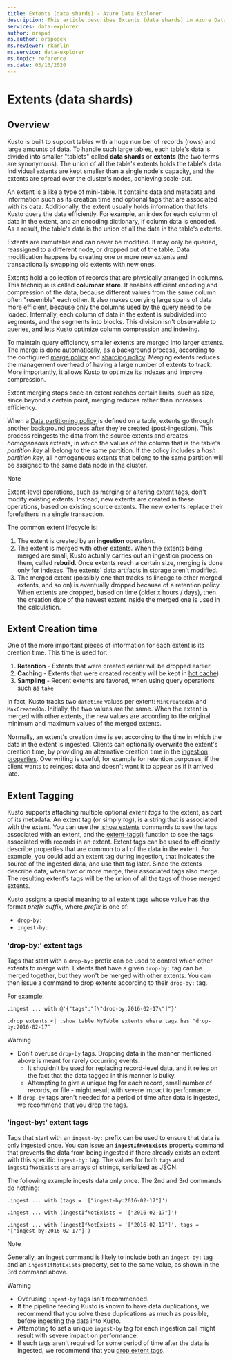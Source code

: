 ```yaml
---
title: Extents (data shards) - Azure Data Explorer
description: This article describes Extents (data shards) in Azure Data Explorer.
services: data-explorer
author: orspod
ms.author: orspodek
ms.reviewer: rkarlin
ms.service: data-explorer
ms.topic: reference
ms.date: 03/13/2020
---
```

# Extents (data shards)

## Overview

Kusto is built to support tables with a huge number of records (rows)
and large amounts of data. To handle such large tables, each table's data 
is divided into smaller "tablets" called **data shards**
or **extents** (the two terms are synonymous). The union of
all the table's extents holds the table's data. Individual extents
are kept smaller than a single node's capacity, and the extents
are spread over the cluster's nodes, achieving scale-out.

An extent is a like a type of mini-table. It contains data and metadata
and information such as its creation time and optional tags
that are associated with its data. Additionally, the extent
usually holds information that lets Kusto query the data efficiently.
For example, an index for each column of data in the extent, and an encoding
dictionary, if column data is encoded. As a result, the table's data is the union
of all the data in the table's extents.

Extents are immutable and can never be modified. It may only be queried, 
reassigned to a different node, or dropped out of the table. 
Data modification happens by creating one or more new extents 
and transactionally swapping old extents with new ones.

Extents hold a collection of records that are physically arranged in columns.
This technique is called **columnar store**. It enables efficient encoding and compression of the data, because different values from the same
column often "resemble" each other. It also makes querying large
spans of data more efficient, because only the columns used by the query
need to be loaded. Internally, each column of data in the extent is 
subdivided into segments, and the segments into blocks. This division isn't observable to queries, and lets Kusto optimize column compression and indexing.

To maintain query efficiency, smaller extents are merged into larger extents.
The merge is done automatically, as a background process, according
to the configured [merge policy](mergepolicy.md) and 
[sharding policy](shardingpolicy.md).
Merging extents reduces the management overhead of having a large number of extents to track. More importantly, it allows Kusto to optimize its indexes and improve compression.

Extent merging stops once an extent reaches certain limits, such as size,
since beyond a certain point, merging reduces rather than increases efficiency.

When a [Data partitioning policy](partitioningpolicy.md) is defined
on a table, extents go through another background process after they're
created (post-ingestion). This process reingests the data from the source extents
and creates *homogeneous* extents, in which the values of the column that is the
table's *partition key* all belong to the same partition. If the policy includes a
*hash partition key*, all homogeneous extents that belong to
the same partition will be assigned to the same data node in the cluster.

> [!NOTE]
> Extent-level operations, such as merging or altering extent tags, don't modify existing extents.
> Instead, new extents are created in these operations, based on existing source extents. The new extents replace their forefathers in a single transaction.

The common extent lifecycle is:

1. The extent is created by an **ingestion** operation.
1. The extent is merged with other extents. When the extents being merged
   are small, Kusto actually carries out an ingestion process on them, called **rebuild**. Once extents reach a certain size, merging is done only for indexes. The extents' data artifacts in storage aren't modified.
1. The merged extent (possibly one that tracks its lineage to other
   merged extents, and so on) is eventually dropped because of a retention policy. 
   When extents are dropped, based on time (older x hours / days), then the creation date of the newest extent inside the merged one is used in the calculation.

## Extent Creation time

One of the more important pieces of information for each extent is its
creation time. This time is used for:

1. **Retention** - Extents that were created earlier will be dropped earlier.
1. **Caching** - Extents that were created recently will be kept in [hot cache](cachepolicy.md))
1. **Sampling** - Recent extents are favored, when using query operations such as `take`

In fact, Kusto tracks two `datetime` values per extent: `MinCreatedOn` and `MaxCreatedOn`.
Initially, the two values are the same. When the extent is merged with other extents, 
the new values are according to the original minimum and maximum values of the merged extents.

Normally, an extent's creation time is set according to the time in which the data in the extent is ingested. Clients can optionally overwrite the extent's creation time, by providing an alternative creation time in the [ingestion properties](../../ingestion-properties.md).
Overwriting is useful, for example for retention purposes, if the client wants to reingest data and doesn't want it to appear as if it arrived late.

## Extent Tagging

Kusto supports attaching multiple optional *extent tags* to the extent, as part of its metadata. An extent tag (or simply *tag*), is a string that is associated with the extent. You can use the [.show extents](./show-extents.md)
commands to see the tags associated with an extent, and the
[extent-tags()](../query/extenttagsfunction.md) 
function to see the tags associated with records in an extent.
Extent tags can be used to efficiently describe properties that are common to 
all of the data in the extent.
For example, you could add an extent tag during ingestion, that indicates
the source of the ingested data, and use that tag later. Since the extents
describe data, when two or more merge, their associated tags also merge. The resulting extent's tags will be the union of all the tags of those merged extents.

Kusto assigns a special meaning to all extent tags whose value has the
format *prefix* *suffix*, where *prefix* is one of:

* `drop-by:`
* `ingest-by:`

### 'drop-by:' extent tags

Tags that start with a `drop-by:` prefix can be used to control which other
extents to merge with. Extents that have a given `drop-by:` tag can be merged
together, but they won't be merged with other extents. 
You can then issue a command to drop extents according to their `drop-by:` tag.

For example:

```kusto
.ingest ... with @'{"tags":"[\"drop-by:2016-02-17\"]"}'

.drop extents <| .show table MyTable extents where tags has "drop-by:2016-02-17" 
```

> [!WARNING]
> * Don't overuse `drop-by` tags. Dropping data in the manner mentioned above is meant for rarely occurring events.
>   * It shouldn't be used for replacing record-level data, and it relies on the fact that the data tagged in this manner is bulky.
>   * Attempting to give a unique tag for each record, small number of records, or file - might result with severe impact to performance.
> * If `drop-by` tags aren't needed for a period of time after data is ingested, we recommend that you [drop the tags](#drop-by-extent-tags).

### 'ingest-by:' extent tags

Tags that start with an `ingest-by:` prefix can be used to ensure that data
is only ingested once. You can issue an **`ingestIfNotExists`** property command that prevents the data from being ingested if there already exists an extent with this specific `ingest-by:` tag.
The values for both `tags` and `ingestIfNotExists` are arrays of strings,
serialized as JSON.

The following example ingests data only once. The 2nd and 3rd commands do nothing:

```kusto
.ingest ... with (tags = '["ingest-by:2016-02-17"]')

.ingest ... with (ingestIfNotExists = '["2016-02-17"]')

.ingest ... with (ingestIfNotExists = '["2016-02-17"]', tags = '["ingest-by:2016-02-17"]')
```

> [!NOTE]
> Generally, an ingest command is likely to include
> both an `ingest-by:` tag and an `ingestIfNotExists` property,
> set to the same value, as shown in the 3rd command above.

> [!WARNING]
> * Overusing `ingest-by` tags isn't recommended.
> * If the pipeline feeding Kusto is known to have data duplications, we recommend that you solve these duplications as much as possible, before ingesting the data into Kusto.
> * Attempting to set a unique `ingest-by` tag for each ingestion call might result with severe impact on performance.
> * If such tags aren't required for some period of time after the data is ingested, we recommend that you [drop extent tags](drop-extent-tags.md).
